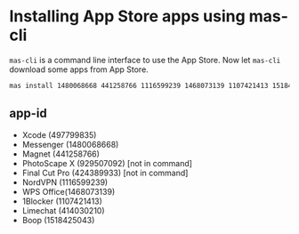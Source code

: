 # Installing App Store apps using mas-cli

`mas-cli` is a command line interface to use the App Store. Now let `mas-cli` download some apps from App Store.

```bash
mas install 1480068668 441258766 1116599239 1468073139 1107421413 1518425043 1107421413
```

## app-id

- Xcode (497799835)
- Messenger (1480068668)
- Magnet (441258766)
- PhotoScape X (929507092) [not in command]
- Final Cut Pro (424389933) [not in command]
- NordVPN (1116599239)
- WPS Office(1468073139)
- 1Blocker (1107421413)
- Limechat (414030210)
- Boop (1518425043)
